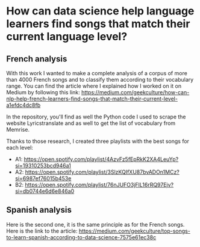 # How can data science help language learners find songs that match their current language level?

## French analysis
With this work I wanted to make a complete analysis of a corpus of more than 4000 French songs and to classify them according to their vocabulary range. 
You can find the article where I explained how I worked on it on Medium by following this link: https://medium.com/geekculture/how-can-nlp-help-french-learners-find-songs-that-match-their-current-level-a1efdc4dc8fb

In the repository, you'll find as well the Python code I used to scrape the website Lyricstranslate and as well to get the list of vocabulary from Memrise. 

Thanks to those research, I created three playlists with the best songs for each level:
* A1: https://open.spotify.com/playlist/4AzvFz5fEpRkK2XA4LeuYp?si=19310253bcd946a1
* A2: https://open.spotify.com/playlist/3SlzKQIfXU87bvADOn1MCz?si=6987ef76015b453e
* B2: https://open.spotify.com/playlist/76nJUFO3jFlL16rRQ97Ejv?si=db0744e6d6e846a0

## Spanish analysis 
Here is the second one, it is the same principle as for the French songs. Here is the link to the article: https://medium.com/geekculture/top-songs-to-learn-spanish-according-to-data-science-7575e61ec38c
